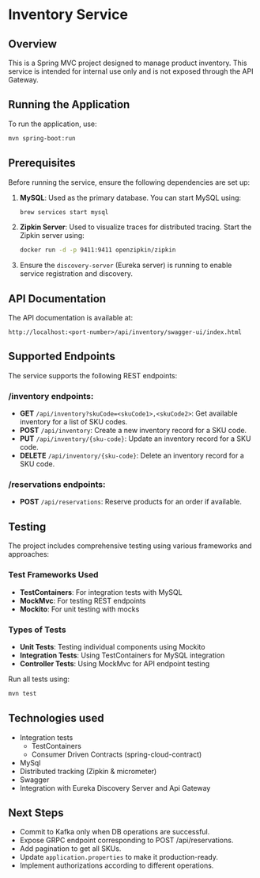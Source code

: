 # Inventory Service

## Overview

This is a Spring MVC project designed to manage product inventory.
This service is intended for internal use only and is not exposed through the API Gateway.

## Running the Application

To run the application, use:

```bash
mvn spring-boot:run
```

## Prerequisites

Before running the service, ensure the following dependencies are set up:

1. **MySQL**: Used as the primary database. You can start MySQL using:
   ```bash
   brew services start mysql
   ```

2. **Zipkin Server**: Used to visualize traces for distributed tracing. Start the Zipkin server using:
   ```bash
   docker run -d -p 9411:9411 openzipkin/zipkin
   ```

3. Ensure the `discovery-server` (Eureka server) is running to enable service registration and
   discovery.

## API Documentation

The API documentation is available at:
```
http://localhost:<port-number>/api/inventory/swagger-ui/index.html
```

## Supported Endpoints

The service supports the following REST endpoints:

### /inventory endpoints:
- **GET** `/api/inventory?skuCode=<skuCode1>,<skuCode2>`: Get available inventory for a list of SKU codes.
- **POST** `/api/inventory`: Create a new inventory record for a SKU code.
- **PUT** `/api/inventory/{sku-code}`: Update an inventory record for a SKU code.
- **DELETE** `/api/inventory/{sku-code}`: Delete an inventory record for a SKU code.

### /reservations endpoints:
- **POST** `/api/reservations`: Reserve products for an order if available.

## Testing

The project includes comprehensive testing using various frameworks and approaches:

### Test Frameworks Used
- **TestContainers**: For integration tests with MySQL
- **MockMvc**: For testing REST endpoints
- **Mockito**: For unit testing with mocks

### Types of Tests
- **Unit Tests**: Testing individual components using Mockito
- **Integration Tests**: Using TestContainers for MySQL integration
- **Controller Tests**: Using MockMvc for API endpoint testing

Run all tests using:
```bash
mvn test
```

## Technologies used
- Integration tests
   - TestContainers
   - Consumer Driven Contracts (spring-cloud-contract)
- MySql
- Distributed tracking (Zipkin & micrometer)
- Swagger
- Integration with Eureka Discovery Server and Api Gateway

## Next Steps
- Commit to Kafka only when DB operations are successful.
- Expose GRPC endpoint corresponding to POST /api/reservations.
- Add pagination to get all SKUs.
- Update `application.properties` to make it production-ready.
- Implement authorizations according to different operations.
